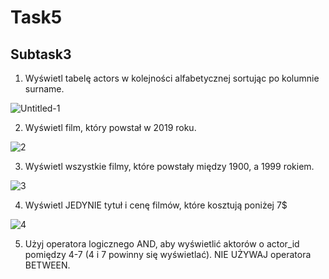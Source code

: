 # Task5 #
## Subtask3 ##

1. Wyświetl tabelę actors w kolejności alfabetycznej sortując po kolumnie surname.

![Untitled-1](https://user-images.githubusercontent.com/115797350/204574094-43f262c9-c2aa-4561-b6a7-11f9ac5f3a12.png)

2. Wyświetl film, który powstał w 2019 roku.

![2](https://user-images.githubusercontent.com/115797350/204576478-715465dd-ed3b-4271-964f-8fe622f10ed7.jpg)

3. Wyświetl wszystkie filmy, które powstały między 1900, a 1999 rokiem.

![3](https://user-images.githubusercontent.com/115797350/204577679-ef2e901f-b0aa-4653-9a18-bb0382ba907c.jpg)

4. Wyświetl JEDYNIE tytuł i cenę filmów, które kosztują poniżej 7$ 

![4](https://user-images.githubusercontent.com/115797350/204578725-77da8765-82eb-435a-bd76-74e5736b2db2.jpg)

5. Użyj operatora logicznego AND, aby wyświetlić aktorów o actor_id pomiędzy 4-7 (4 i 7 powinny się wyświetlać). NIE UŻYWAJ operatora BETWEEN.

